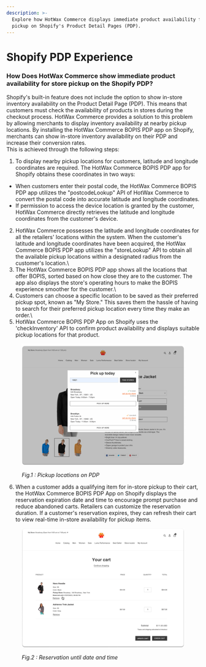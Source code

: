 ```yaml
---
description: >-
  Explore how HotWax Commerce displays immediate product availability for store
  pickup on Shopify's Product Detail Pages (PDP).
---
```


# Shopify PDP Experience

### How Does HotWax Commerce show immediate product availability for store pickup on the Shopify PDP?

Shopify's built-in feature does not include the option to show in-store inventory availability on the Product Detail Page (PDP). This means that customers must check the availability of products in stores during the checkout process. HotWax Commerce provides a solution to this problem by allowing merchants to display inventory availability at nearby pickup locations. By installing the HotWax Commerce BOPIS PDP app on Shopify, merchants can show in-store inventory availability on their PDP and increase their conversion rates.\
This is achieved through the following steps:

1. To display nearby pickup locations for customers, latitude and longitude coordinates are required. The HotWax Commerce BOPIS PDP app for Shopify obtains these coordinates in two ways:

* When customers enter their postal code, the HotWax Commerce BOPIS PDP app utilizes the "postcodeLookup" API of HotWax Commerce to convert the postal code into accurate latitude and longitude coordinates.
* If permission to access the device location is granted by the customer, HotWax Commerce directly retrieves the latitude and longitude coordinates from the customer's device.

2. HotWax Commerce possesses the latitude and longitude coordinates for all the retailers' locations within the system. When the customer's latitude and longitude coordinates have been acquired, the HotWax Commerce BOPIS PDP app utilizes the "storeLookup" API to obtain all the available pickup locations within a designated radius from the customer's location.\\
3. The HotWax Commerce BOPIS PDP app shows all the locations that offer BOPIS, sorted based on how close they are to the customer. The app also displays the store's operating hours to make the BOPIS experience smoother for the customer.\\
4. Customers can choose a specific location to be saved as their preferred pickup spot, known as "My Store." This saves them the hassle of having to search for their preferred pickup location every time they make an order.\\
5. HotWax Commerce BOPIS PDP App on Shopify uses the 'checkInventory' API to confirm product availability and displays suitable pickup locations for that product.

<figure><img src="../.gitbook/assets/PDP without shadow.png" alt=""><figcaption><p><em>Fig.1 : Pickup locations on PDP</em></p></figcaption></figure>

6. When a customer adds a qualifying item for in-store pickup to their cart, the HotWax Commerce BOPIS PDP App on Shopify displays the reservation expiration date and time to encourage prompt purchase and reduce abandoned carts. Retailers can customize the reservation duration. If a customer's reservation expires, they can refresh their cart to view real-time in-store availability for pickup items.

<figure><img src="../.gitbook/assets/Reserved untill.png" alt=""><figcaption><p><em>Fig.2 : Reservation until date and time</em></p></figcaption></figure>

###
